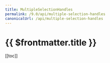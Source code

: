 ```yaml
---
title: MultipleSelectionHandles
permalink: /9.0/api/multiple-selection-handles
canonicalUrl: /api/multiple-selection-handles
---
```


# {{ $frontmatter.title }}

[[toc]]
